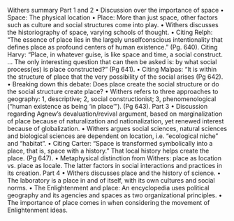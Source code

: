 Withers summary
Part 1 and 2
• Discussion over the importance of space
• Space: The physical location
• Place: More than just space, other factors such as culture and social structures come into play.
• Withers discusses the historiography of space, varying schools of thought.
• Citing Relph: “The essence of place lies in the largely unselfconscious intentionality that defines place as profound centers of human existence.” (Pg. 640).
Citing Harvy: “Place, in whatever guise, is like space and time, a social construct. … The only interesting question that can then be asked is: by what social process(es) is place constructed?” (Pg 641).
• Citing Malpas: “It is within the structure of place that the very possibility of the social arises (Pg 642).
• Breaking down this debate: Does place create the social structure or do the social structure create place?
• Withers refers to three approaches to geography: 1, descriptive; 2, social constructionist; 3, phenomenological (“human existence as being ‘in place’”). (Pg 643).
Part 3
• Discussion regarding Agnew’s devaluation/revival argument, based on marginalization of place because of naturalization and nationalization, yet renewed interest because of globalization.
• Withers argues social sciences, natural sciences and biological sciences are dependent on location, i.e. “ecological niche” and “habitat”.
• Citing Carter: “Space is transformed symbolically into a place, that is, space with a history.” That local history helps create the place. (Pg 647).
• Metaphysical distinction from Withers: place as location vs. place as locale. The latter factors in social interactions and practices in its creation.
Part 4
• Withers discusses place and the history of science.
• The laboratory is a place in and of itself, with its own cultures and social norms.
• The Enlightenment and place: An encyclopedia uses political geography and its agencies and spaces as two organizational principles. 
• The importance of place comes in when considering the movement of Enlightenment ideas. 
